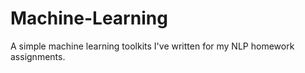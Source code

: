 # Machine-Learning
A simple machine learning toolkits I've written for my NLP homework assignments.
